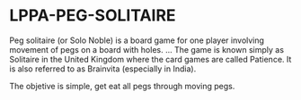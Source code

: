 # LPPA-PEG-SOLITAIRE
Peg solitaire (or Solo Noble) is a board game for one player involving movement of pegs on a board with holes. ... 
The game is known simply as Solitaire in the United Kingdom where the card games are called Patience. 
It is also referred to as Brainvita (especially in India).

The objetive is simple, get eat all pegs through moving pegs.
